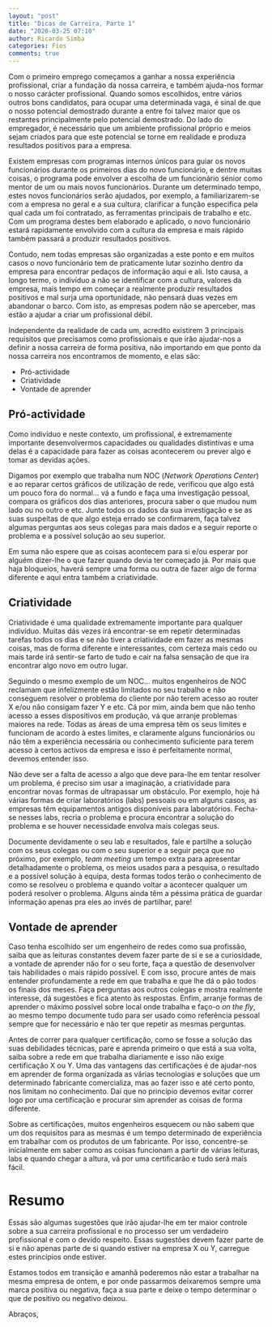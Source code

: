 ```yaml
---
layout: "post"
title: "Dicas de Carreira, Parte 1"
date: "2020-03-25 07:10"
author: Ricardo Simba
categories: Fios
comments: true
---
```


Com o primeiro emprego começamos a ganhar a nossa experiência profissional, criar a fundação da nossa carreira, e também ajuda-nos formar o nosso carácter profissional. Quando somos escolhidos, entre vários outros bons candidatos, para ocupar uma determinada vaga, é sinal de que o nosso potencial demostrado durante a entre foi talvez maior que os restantes principalmente pelo potencial demostrado. Do lado do empregador, é necessário que um ambiente profissional próprio e meios sejam criados para que este potencial se torne em realidade e produza resultados positivos para a empresa.

Existem empresas com programas internos únicos para guiar os novos funcionários durante os primeiros dias do novo funcionário, e dentre muitas coisas, o programa pode envolver a escolha de um funcionário sénior como mentor de um ou mais novos funcionários. Durante um determinado tempo, estes novos funcionários serão ajudados, por exemplo, a familiarizarem-se com a empresa no geral e a sua cultura, clarificar a função especifica pela qual cada um foi contratado, as ferramentas principais de trabalho e etc. Com um programa destes bem elaborado e aplicado, o novo funcionário estará rapidamente envolvido com a cultura da empresa e mais rápido também passará a produzir resultados positivos.

Contudo, nem todas empresas são organizadas a este ponto e em muitos casos o novo funcionário tem de praticamente lutar sozinho dentro da empresa para encontrar pedaços de informação aqui e ali. Isto causa, a longo termo, o indivíduo a não se identificar com a cultura, valores da empresa, mais tempo em começar a realmente produzir resultados positivos e mal surja uma oportunidade, não pensará duas vezes em abandonar o barco. Com isto, as empresas podem não se aperceber, mas estão a ajudar a criar um profissional débil.

Independente da realidade de cada um, acredito existirem 3 principais requisitos que precisamos como profissionais e que irão ajudar-nos a definir a nossa carreira de forma positiva, não importando em que ponto da nossa carreira nos encontramos de momento, e elas são:
- Pró-actividade
- Criatividade
- Vontade de aprender

## Pró-actividade

Como indivíduo e neste contexto, um profissional, é extremamente importante desenvolvermos capacidades ou qualidades distintivas e uma delas é a capacidade para fazer as coisas acontecerem ou prever algo e tomar as devidas ações.

Digamos por exemplo que trabalha num NOC (_Network Operations Center_) e ao reparar certos gráficos de utilização de rede, verificou que algo está um pouco fora do normal… vá a fundo e faça uma investigação pessoal, compara os gráficos dos dias anteriores, procura saber o que mudou num lado ou no outro e etc.  Junte todos os dados da sua investigação e se as suas suspeitas de que algo esteja errado se confirmarem, faça talvez algumas perguntas aos seus colegas para mais dados e a seguir reporte o problema e a possível solução ao seu superior.

Em suma não espere que as coisas acontecem para si e/ou esperar por alguém dizer-lhe o que fazer quando devia ter começado já. Por mais que haja bloqueios, haverá sempre uma forma ou outra de fazer algo de forma diferente e aqui entra também a criatividade.

## Criatividade

Criatividade é uma qualidade extremamente importante para qualquer indivíduo. Muitas dás vezes irá encontrar-se em repetir determinadas tarefas todos os dias e se não tiver a criatividade em fazer as mesmas coisas, mas de forma diferente e interessantes, com certeza mais cedo ou mais tarde irá sentir-se farto de tudo e cair na falsa sensação de que ira encontrar algo novo em outro lugar.

Seguindo o mesmo exemplo de um NOC… muitos engenheiros de NOC reclamam que infelizmente estão limitados no seu trabalho e não conseguem resolver o problema do cliente por não terem acesso ao router X e/ou não consigam fazer Y e etc. Cá por mim, ainda bem que não tenho acesso a esses dispositivos em produção, vá que arranje problemas maiores na rede. Todas as áreas de uma empresa têm os seus limites e funcionam de acordo à estes limites, e claramente alguns funcionários ou não têm a experiência necessária ou conhecimento suficiente para terem acesso à certos activos da empresa e isso é perfeitamente normal, devemos entender isso.

Não deve ser a falta de acesso a algo que deve para-lhe em tentar resolver um problema, é preciso sim usar a imaginação, a criatividade para encontrar novas formas de ultrapassar um obstáculo. Por exemplo, hoje há várias formas de criar laboratórios (labs) pessoais ou em alguns casos, as empresas têm equipamentos antigos disponíveis para laboratórios. Fecha-se nesses labs, recria o problema e procura encontrar a solução do problema e se houver necessidade envolva mais colegas seus.

Documente devidamente o seu lab e resultados, fale e partilhe a solução com os seus colegas ou com o seu superior e a seguir peça que no próximo, por exemplo, _team meeting_ um tempo extra para apresentar detalhadamente o problema, os meios usados para a pesquisa, o resultado e a possível solução à equipa, desta formas todos terão o conhecimento de como se resolveu o problema e quando voltar a acontecer qualquer um poderá resolver o problema. Alguns ainda têm a péssima prática de guardar informação apenas pra eles ao invés de partilhar, pare!

## Vontade de aprender

Caso tenha escolhido ser um engenheiro de redes como sua profissão, saiba que as leituras constantes devem fazer parte de si e se a curiosidade, a vontade de aprender não for o seu forte, faça a questão de desenvolver tais habilidades o mais rápido possível. E com isso, procure antes de mais entender profundamente a rede em que trabalha e que lhe dá o pão todos os finais dos meses. Faça perguntas aos outros colegas e mostra realmente interesse, dá sugestões e fica atento às respostas. Enfim, arranje formas de aprender o máximo possível sobre local onde trabalha e faço-o _on the fly_, ao mesmo tempo documente tudo para ser usado como referência pessoal sempre que for necessário e não ter que repetir as mesmas perguntas.

Antes de correr para qualquer certificação, como se fosse a solução das suas debilidades técnicas, pare e aprenda primeiro o que está a sua volta, saiba sobre a rede em que trabalha diariamente e isso não exige certificação X ou Y. Uma das vantagens das certificações é de ajudar-nos em aprender de forma organizada as várias tecnologias e soluções que um determinado fabricante comercializa, mas ao fazer isso e até certo ponto, nos limitam no conhecimento. Daí que no princípio devemos evitar correr logo por uma certificação e procurar sim aprender as coisas de forma diferente.

Sobre as certificações, muitos engenheiros esquecem ou não sabem que um dos requisitos para as mesmas é um tempo determinado de experiência em trabalhar com os produtos de um fabricante. Por isso, concentre-se inicialmente em saber como as coisas funcionam a partir de várias leituras, labs e quando chegar a altura, vá por uma certificarão e tudo será mais fácil.

# Resumo

Essas são algumas sugestões que irão ajudar-lhe em ter maior controle sobre a sua carreira profissional e no processo ser um verdadeiro profissional e com o devido respeito. Essas sugestões devem fazer parte de si e não apenas parte de si quando estiver na empresa X ou Y, carregue estes princípios onde estiver.

Estamos todos em transição e amanhã poderemos não estar a trabalhar na mesma empresa de ontem, e por onde passarmos deixaremos sempre uma marca positiva ou negativa, faça a sua parte e deixe o tempo determinar o que de positivo ou negativo deixou.

Abraços,
